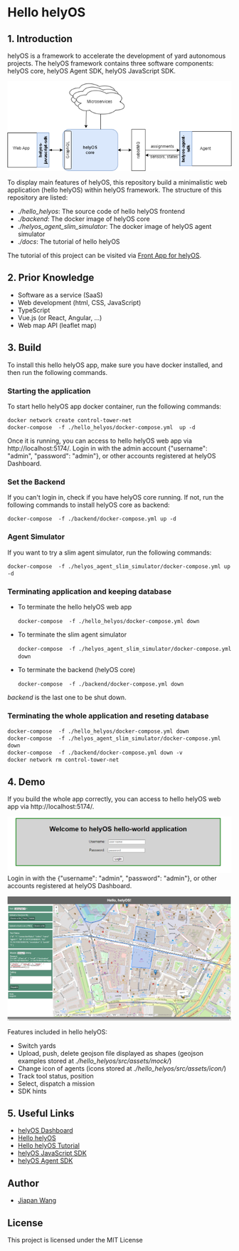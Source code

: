 # Hello helyOS

## 1. Introduction

helyOS is a framework to accelerate the development of yard autonomous projects. The helyOS framework contains three software components: helyOS core, helyOS Agent SDK, helyOS JavaScript SDK. 

![helyOS_framework](./img/helyos_framework.png)

To display main features of helyOS, this repository build a minimalistic web application (hello helyOS) within helyOS framework. The structure of this repository are listed:

- *./hello_helyos*: The source code of hello helyOS frontend
- *./backend*: The docker image of helyOS core
- *./helyos_agent_slim_simulator*: The  docker image of helyOS agent simulator
- *./docs*: The tutorial of hello helyOS

The tutorial of this project can be visited via [Front App for helyOS](https://fraunhofer-ivi-helyos-frontend-example.readthedocs.io/en/latest/index.html).

## 2. Prior Knowledge

- Software as a service (SaaS)
- Web development (html, CSS, JavaScript)
- TypeScript
- Vue.js (or React, Angular, …)
- Web map API (leaflet map)

## 3. Build

To install this hello helyOS app, make sure you have docker installed, and then run the following commands.

### Starting the application
To start hello helyOS app docker container, run the following commands:
```
docker network create control-tower-net
docker-compose  -f ./hello_helyos/docker-compose.yml  up -d   
```
Once it is running, you can access to hello helyOS web app via  http://localhost:5174/. Login in with the admin account {"username": "admin", "password": "admin"}, or other accounts registered at helyOS Dashboard.

### Set the Backend
If you can't login in, check if you have helyOS core running. If not, run the following commands to install helyOS core as backend:
```
docker-compose  -f ./backend/docker-compose.yml up -d 
```

### Agent Simulator
If you want to try a slim agent simulator, run the following commands:
```
docker-compose  -f ./helyos_agent_slim_simulator/docker-compose.yml up -d  
```

### Terminating application and keeping database

- To terminate the hello helyOS web app
    
    `docker-compose  -f ./hello_helyos/docker-compose.yml down`
- To terminate the slim agent simulator
    
    `docker-compose  -f ./helyos_agent_slim_simulator/docker-compose.yml down`
- To terminate the backend (helyOS core)
    
    `docker-compose  -f ./backend/docker-compose.yml down`

*backend* is the last one to be shut down.

### Terminating the whole application and reseting database
```
docker-compose  -f ./hello_helyos/docker-compose.yml down
docker-compose  -f ./helyos_agent_slim_simulator/docker-compose.yml down
docker-compose  -f ./backend/docker-compose.yml down -v
docker network rm control-tower-net
```

## 4. Demo

If you build the whole app correctly, you can access to hello helyOS web app via  http://localhost:5174/.

![helyOS_login](./img/helyos_login.png)
Login in with the {"username": "admin", "password": "admin"}, or other accounts registered at helyOS Dashboard.

![hello_helyOS](./img/hello_helyos.PNG)

Features included in hello helyOS:
- Switch yards
- Upload, push, delete geojson file displayed as shapes (geojson examples stored at *./hello_helyos/src/assets/mock/*)
- Change icon of agents (icons stored at *./hello_helyos/src/assets/icon/*)
- Track tool status, position
- Select, dispatch a mission
- SDK hints

## 5. Useful Links

- [helyOS Dashboard](http://localhost:8080)
- [Hello helyOS](http://localhost:5174)
- [Hello helyOS Tutorial](https://fraunhofer-ivi-helyos-frontend-example.readthedocs.io/en/latest/index.html)
- [helyOS JavaScript SDK](https://github.com/FraunhoferIVI/helyOS-javascript-sdk)
- [helyOS Agent SDK](https://pypi.org/project/helyos-agent-sdk/)


## Author
- [Jiapan Wang](https://github.com/Wjppppp)

## License
This project is licensed under the MIT License
